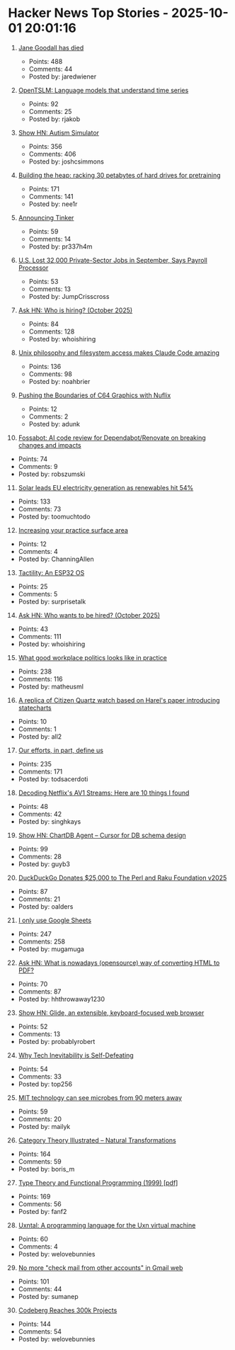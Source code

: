 # Hacker News Top Stories - 2025-10-01 20:01:16

1. [Jane Goodall has died](https://www.latimes.com/obituaries/story/2025-10-01/jane-goodall-chimpanzees-dead)
   - Points: 488
   - Comments: 44
   - Posted by: jaredwiener

2. [OpenTSLM: Language models that understand time series](https://www.opentslm.com/)
   - Points: 92
   - Comments: 25
   - Posted by: rjakob

3. [Show HN: Autism Simulator](https://autism-simulator.vercel.app/)
   - Points: 356
   - Comments: 406
   - Posted by: joshcsimmons

4. [Building the heap: racking 30 petabytes of hard drives for pretraining](https://si.inc/posts/the-heap/)
   - Points: 171
   - Comments: 141
   - Posted by: nee1r

5. [Announcing Tinker](https://thinkingmachines.ai/blog/announcing-tinker/)
   - Points: 59
   - Comments: 14
   - Posted by: pr337h4m

6. [U.S. Lost 32,000 Private-Sector Jobs in September, Says Payroll Processor](https://www.wsj.com/economy/jobs/u-s-lost-32-000-jobs-in-september-says-payroll-processor-06528340)
   - Points: 53
   - Comments: 13
   - Posted by: JumpCrisscross

7. [Ask HN: Who is hiring? (October 2025)](undefined)
   - Points: 84
   - Comments: 128
   - Posted by: whoishiring

8. [Unix philosophy and filesystem access makes Claude Code amazing](https://www.alephic.com/writing/the-magic-of-claude-code)
   - Points: 136
   - Comments: 98
   - Posted by: noahbrier

9. [Pushing the Boundaries of C64 Graphics with Nuflix](https://cobbpg.github.io/articles/nuflix.html)
   - Points: 12
   - Comments: 2
   - Posted by: adunk

10. [Fossabot: AI code review for Dependabot/Renovate on breaking changes and impacts](https://fossa.com/blog/fossabot-dependency-upgrade-ai-agent/)
   - Points: 74
   - Comments: 9
   - Posted by: robszumski

11. [Solar leads EU electricity generation as renewables hit 54%](https://electrek.co/2025/09/30/solar-leads-eu-electricity-generation-as-renewables-hit-54-percent/)
   - Points: 133
   - Comments: 73
   - Posted by: toomuchtodo

12. [Increasing your practice surface area](https://www.indiehackers.com/post/lifestyle/increasing-your-practice-surface-area-agxYGi9bL0gd1WYYQZAu)
   - Points: 12
   - Comments: 4
   - Posted by: ChanningAllen

13. [Tactility: An ESP32 OS](https://tactility.one)
   - Points: 25
   - Comments: 5
   - Posted by: surprisetalk

14. [Ask HN: Who wants to be hired? (October 2025)](undefined)
   - Points: 43
   - Comments: 111
   - Posted by: whoishiring

15. [What good workplace politics looks like in practice](https://terriblesoftware.org/2025/10/01/stop-avoiding-politics/)
   - Points: 238
   - Comments: 116
   - Posted by: matheusml

16. [A replica of Citizen Quartz watch based on Harel's paper introducing statecharts](https://andyjakubowski.github.io/statechart-watch/)
   - Points: 10
   - Comments: 1
   - Posted by: all2

17. [Our efforts, in part, define us](https://weakty.com/posts/efforts/)
   - Points: 235
   - Comments: 171
   - Posted by: todsacerdoti

18. [Decoding Netflix's AV1 Streams: Here are 10 things I found](https://singhkays.com/blog/netflix-av1-decode/)
   - Points: 48
   - Comments: 42
   - Posted by: singhkays

19. [Show HN: ChartDB Agent – Cursor for DB schema design](https://app.chartdb.io/ai)
   - Points: 99
   - Comments: 28
   - Posted by: guyb3

20. [DuckDuckGo Donates $25,000 to The Perl and Raku Foundation v2025](https://www.perl.com/article/duckduckgo-donates-25-000-to-the-perl-and-raku-foundation-v2025/)
   - Points: 87
   - Comments: 21
   - Posted by: oalders

21. [I only use Google Sheets](https://mayberay.bearblog.dev/why-i-only-use-google-sheets/)
   - Points: 247
   - Comments: 258
   - Posted by: mugamuga

22. [Ask HN: What is nowadays (opensource) way of converting HTML to PDF?](undefined)
   - Points: 70
   - Comments: 87
   - Posted by: hhthrowaway1230

23. [Show HN: Glide, an extensible, keyboard-focused web browser](https://blog.craigie.dev/introducing-glide/)
   - Points: 52
   - Comments: 13
   - Posted by: probablyrobert

24. [Why Tech Inevitability is Self-Defeating](https://deviantabstraction.com/2025/09/29/against-the-tech-inevitability/)
   - Points: 54
   - Comments: 33
   - Posted by: top256

25. [MIT technology can see microbes from 90 meters away](https://www.asimov.press/p/hyperspectral)
   - Points: 59
   - Comments: 20
   - Posted by: mailyk

26. [Category Theory Illustrated – Natural Transformations](https://abuseofnotation.github.io/category-theory-illustrated/11_natural_transformations/)
   - Points: 164
   - Comments: 59
   - Posted by: boris_m

27. [Type Theory and Functional Programming (1999) [pdf]](https://www.cs.cornell.edu/courses/cs6110/2015sp/textbook/Simon%20Thompson%20textbook.pdf)
   - Points: 169
   - Comments: 56
   - Posted by: fanf2

28. [Uxntal: A programming language for the Uxn virtual machine](https://wiki.xxiivv.com/site/uxntal.html)
   - Points: 60
   - Comments: 4
   - Posted by: welovebunnies

29. [No more "check mail from other accounts" in Gmail web](https://support.google.com/mail/answer/16604719?hl=en)
   - Points: 101
   - Comments: 44
   - Posted by: sumanep

30. [Codeberg Reaches 300k Projects](https://codeberg.org/)
   - Points: 144
   - Comments: 54
   - Posted by: welovebunnies

